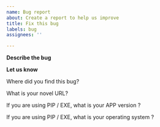```yaml
---
name: Bug report
about: Create a report to help us improve
title: Fix this bug
labels: bug
assignees: ''

---
```


**Describe the bug**

<!-- Replace this line with a short description of what the bug is about. -->
<!-- If you can add the error log / some screenshots that will help a lot -->

**Let us know**

<!-- Please answer the question below -->

Where did you find this bug?
<!-- your answer should be one of these: PIP | EXE | Discord Bot | Telegram Bot -->

What is your novel URL?
<!-- paste url here -->

If you are using PIP / EXE, what is your APP version ?
<!-- if you don't know just skip it -->

If you are using PIP / EXE, what is your operating system ?
<!-- e.g. Windows 7, Windows 10, Ubuntu 20, Mac OS Big Sur etc. -->
